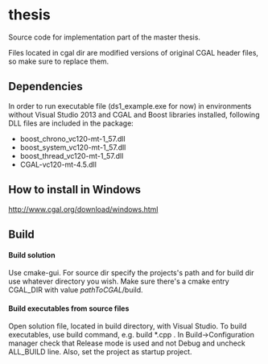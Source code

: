 # thesis
Source code for implementation part of the master thesis.

Files located in cgal dir are modified versions of original CGAL header files, so make sure to replace them.

## Dependencies
In order to run executable file (ds1_example.exe for now) in environments without Visual Studio 2013 and CGAL and Boost libraries installed, following DLL files are included in the package:

- boost_chrono_vc120-mt-1_57.dll
- boost_system_vc120-mt-1_57.dll
- boost_thread_vc120-mt-1_57.dll
- CGAL-vc120-mt-4.5.dll

## How to install in Windows

http://www.cgal.org/download/windows.html

## Build

#### Build solution

Use cmake-gui. For source dir specify the projects's path and for build dir use whatever directory you wish. Make sure there's a cmake entry CGAL_DIR with value _pathToCGAL_/build.

#### Build executables from source files

Open solution file, located in build directory, with Visual Studio. To build executables, use build command, e.g. build *.cpp . In Build->Configuration manager check that Release mode is used and not Debug and uncheck ALL_BUILD line. Also, set the project as startup project. 
